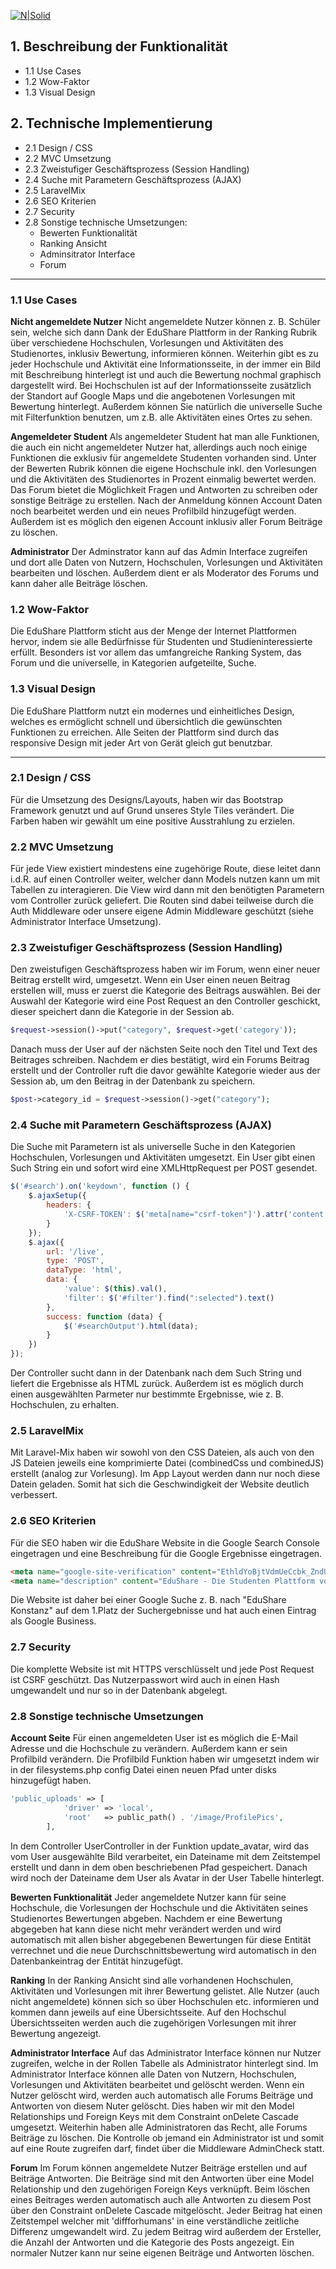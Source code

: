 [![N|Solid](https://edusharehtwg.herokuapp.com/image/EduShare.png)](https://edusharehtwg.herokuapp.com)
## 1. Beschreibung der Funktionalität
* 1.1 Use Cases
* 1.2 Wow-Faktor
* 1.3 Visual Design

## 2. Technische Implementierung
* 2.1 Design / CSS
* 2.2 MVC Umsetzung
* 2.3 Zweistufiger Geschäftsprozess (Session Handling)
* 2.4 Suche mit Parametern Geschäftsprozess (AJAX)
* 2.5 LaravelMix
* 2.6 SEO Kriterien
* 2.7 Security
* 2.8 Sonstige technische Umsetzungen: 
    *  Bewerten Funktionalität
    *  Ranking Ansicht
    *  Adminsitrator Interface
    *  Forum

---
### 1.1 Use Cases

**Nicht angemeldete Nutzer**
Nicht angemeldete Nutzer können z. B. Schüler sein, welche sich dann Dank der EduShare Plattform in der Ranking Rubrik über verschiedene Hochschulen, Vorlesungen und Aktivitäten des Studienortes, inklusiv Bewertung, informieren können.
Weiterhin gibt es zu jeder Hochschule und Aktivität eine Informationsseite, in der immer ein Bild mit Beschreibung hinterlegt ist und auch die Bewertung nochmal graphisch dargestellt wird. Bei Hochschulen ist auf der Informationsseite zusätzlich der Standort auf Google Maps und die angebotenen Vorlesungen mit Bewertung hinterlegt.
Außerdem können Sie natürlich die universelle Suche mit Filterfunktion benutzen, um z.B. alle Aktivitäten eines Ortes zu sehen.

**Angemeldeter Student**
Als angemeldeter Student hat man alle Funktionen, die auch ein nicht angemeldeter Nutzer hat, allerdings auch noch einige Funktionen die exklusiv für angemeldete Studenten vorhanden sind.
Unter der Bewerten Rubrik können die eigene Hochschule inkl. den Vorlesungen und die Aktivitäten des Studienortes in Prozent einmalig bewertet werden.
Das Forum bietet die Möglichkeit Fragen und Antworten zu schreiben oder sonstige Beiträge zu erstellen.
Nach der Anmeldung können Account Daten noch bearbeitet werden und ein neues Profilbild hinzugefügt werden. Außerdem ist es möglich den eigenen Account inklusiv aller Forum Beiträge zu löschen.

**Administrator**
Der Adminstrator kann auf das Admin Interface zugreifen und dort alle Daten von Nutzern, Hochschulen, Vorlesungen und Aktivitäten bearbeiten und löschen.
Außerdem dient er als Moderator des Forums und kann daher alle Beiträge löschen.

### 1.2 Wow-Faktor

Die EduShare Plattform sticht aus der Menge der Internet Plattformen hervor, indem sie alle Bedürfnisse für Studenten und Studieninteressierte erfüllt.
Besonders ist vor allem das umfangreiche Ranking System, das Forum und die universelle, in Kategorien aufgeteilte, Suche.

### 1.3 Visual Design

Die EduShare Plattform nutzt ein modernes und einheitliches Design, welches es ermöglicht schnell und übersichtlich die gewünschten Funktionen zu erreichen.
Alle Seiten der Plattform sind durch das responsive Design mit jeder Art von Gerät gleich gut benutzbar.

---

### 2.1 Design / CSS
Für die Umsetzung des Designs/Layouts, haben wir das Bootstrap Framework genutzt und auf Grund unseres Style Tiles verändert.
Die Farben haben wir gewählt um eine positive Ausstrahlung zu erzielen.

### 2.2 MVC Umsetzung

Für jede View existiert mindestens eine zugehörige Route, diese leitet dann i.d.R. auf einen Controller weiter, welcher dann Models nutzen kann um mit Tabellen zu interagieren. Die View wird dann mit den benötigten Parametern vom Controller zurück geliefert.
Die Routen sind dabei teilweise durch die Auth Middleware oder unsere eigene Admin Middleware geschützt (siehe Administrator Interface Umsetzung).

### 2.3 Zweistufiger Geschäftsprozess (Session Handling)
Den zweistufigen Geschäftsprozess haben wir im Forum, wenn einer neuer Beitrag erstellt wird, umgesetzt.
Wenn ein User einen neuen Beitrag erstellen will, muss er zuerst die Kategorie des Beitrags auswählen.
Bei der Auswahl der Kategorie wird eine Post Request an den Controller geschickt, dieser speichert dann die Kategorie in der Session ab.
```php
$request->session()->put("category", $request->get('category'));
```
Danach muss der User auf der nächsten Seite noch den Titel und Text des Beitrages schreiben. Nachdem er dies bestätigt, wird ein Forums Beitrag erstellt und der Controller ruft die davor gewählte Kategorie wieder aus der Session ab, um den Beitrag in der Datenbank zu speichern.
```php
$post->category_id = $request->session()->get("category");
```

### 2.4 Suche mit Parametern Geschäftsprozess (AJAX)
Die Suche mit Parametern ist als universelle Suche in den Kategorien Hochschulen, Vorlesungen und Aktivitäten umgesetzt.
Ein User gibt einen Such String ein und sofort wird eine XMLHttpRequest per POST gesendet.
```javascript
$('#search').on('keydown', function () {
    $.ajaxSetup({
        headers: {
            'X-CSRF-TOKEN': $('meta[name="csrf-token"]').attr('content')
        }
    });
    $.ajax({
        url: '/live',
        type: 'POST',
        dataType: 'html',
        data: {
            'value': $(this).val(),
            'filter': $('#filter').find(":selected").text()
        },
        success: function (data) {
            $('#searchOutput').html(data);
        }
    })
});
```
Der Controller sucht dann in der Datenbank nach dem Such String und liefert die Ergebnisse als HTML zurück.
Außerdem ist es möglich durch einen ausgewählten Parmeter nur bestimmte Ergebnisse, wie z. B. Hochschulen, zu erhalten.

### 2.5 LaravelMix

Mit Laravel-Mix haben wir sowohl von den CSS Dateien, als auch von den JS Dateien jeweils eine komprimierte Datei (combinedCss und combinedJS) erstellt (analog zur Vorlesung).
Im App Layout werden dann nur noch diese Datein geladen. Somit hat sich die Geschwindigkeit der Website deutlich verbessert.

### 2.6 SEO Kriterien

Für die SEO haben wir die EduShare Website in die Google Search Console eingetragen und eine Beschreibung für die Google Ergebnisse eingetragen.
```html
<meta name="google-site-verification" content="EthldYoBjtVdmUeCcbk_ZndULxHL11PKIvrd9T82GL0" />
<meta name="description" content="EduShare - Die Studenten Plattform von Studenten für Studenten!"/>
```
Die Website ist daher bei einer Google Suche z. B. nach "EduShare Konstanz" auf dem 1.Platz der Suchergebnisse und hat auch einen Eintrag als Google Business.

### 2.7 Security
Die komplette Website ist mit HTTPS verschlüsselt und jede Post Request ist CSRF geschützt.
Das Nutzerpasswort wird auch in einen Hash umgewandelt und nur so in der Datenbank abgelegt.

### 2.8 Sonstige technische Umsetzungen

**Account Seite**
Für einen angemeldeten User ist es möglich die E-Mail Adresse und die Hochschule zu verändern. Außerdem kann er sein Profilbild verändern.
Die Profilbild Funktion haben wir umgesetzt indem wir in der filesystems.php config Datei einen neuen Pfad unter disks hinzugefügt haben.
```php
'public_uploads' => [
            'driver' => 'local',
            'root'   => public_path() . '/image/ProfilePics',
        ],
```
In dem Controller UserController in der Funktion update_avatar, wird das vom User ausgewählte Bild verarbeitet, ein Dateiname mit dem Zeitstempel erstellt und dann in dem oben beschriebenen Pfad gespeichert. Danach wird noch der Dateiname
dem User als Avatar in der User Tabelle hinterlegt.

**Bewerten Funktionalität**
Jeder angemeldete Nutzer kann für seine Hochschule, die Vorlesungen der Hochschule und die Aktivitäten seines Studienortes Bewertungen abgeben.
Nachdem er eine Bewertung abgegeben hat kann diese nicht mehr verändert werden und wird automatisch mit allen bisher abgegebenen Bewertungen für diese Entität verrechnet und die neue Durchschnittsbewertung wird automatisch in den Datenbankeintrag der Entität hinzugefügt.

**Ranking**
In der Ranking Ansicht sind alle vorhandenen Hochschulen, Aktivitäten und Vorlesungen mit ihrer Bewertung gelistet.
Alle Nutzer (auch nicht angemeldete) können sich so über Hochschulen etc. informieren und kommen dann jeweils auf eine Übersichtsseite.
Auf den Hochschul Übersichtsseiten werden auch die zugehörigen Vorlesungen mit ihrer Bewertung angezeigt.

**Administrator Interface**
Auf das Administrator Interface können nur Nutzer zugreifen, welche in der Rollen Tabelle als Administrator hinterlegt sind.
Im Administrator Interface können alle Daten von Nutzern, Hochschulen, Vorlesungen und Aktivitäten bearbeitet und gelöscht werden. 
Wenn ein Nutzer gelöscht wird, werden auch automatisch alle Forums Beiträge und Antworten von diesem Nuter gelöscht. Dies haben wir mit den Model Relationships und Foreign Keys mit dem Constraint onDelete Cascade umgesetzt.
Weiterhin haben alle Administratoren das Recht, alle Forums Beiträge zu löschen.
Die Kontrolle ob jemand ein Administrator ist und somit auf eine Route zugreifen darf, findet über die Middleware AdminCheck statt.

**Forum**
Im Forum können angemeldete Nutzer Beiträge erstellen und auf Beiträge Antworten.
Die Beiträge sind mit den Antworten über eine Model Relationship und den zugehörigen Foreign Keys verknüpft.
Beim löschen eines Beitrages werden automatisch auch alle Antworten zu diesem Post über den Constraint onDelete Cascade mitgelöscht.
Jeder Beitrag hat einen Zeitstempel welcher mit 'diffforhumans' in eine verständliche zeitliche Differenz umgewandelt wird.
Zu jedem Beitrag wird außerdem der Ersteller, die Anzahl der Antworten und die Kategorie des Posts angezeigt.
Ein normaler Nutzer kann nur seine eigenen Beiträge und Antworten löschen.
